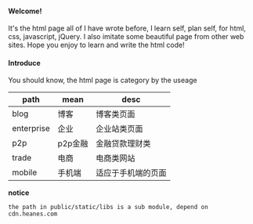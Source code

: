 #### Welcome! ####
It's the html page all of I have wrote before, I learn self, plan self, for html, css, javascript, jQuery.
I also imitate some beautiful page from other web sites. Hope you enjoy to learn and write the html code!

#### Introduce ####
You should know, the html page is category by the useage

| path | mean | desc |
| --------- | --------- | --------- |
| blog | 博客 | 博客类页面 |
| enterprise | 企业 | 企业站类页面 |
| p2p | p2p金融 | 金融贷款理财类 |
| trade | 电商 | 电商类网站 |
| mobile | 手机端 | 适应于手机端的页面 |



**notice**

```
the path in public/static/libs is a sub module, depend on cdn.heanes.com

```